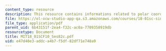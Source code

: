 ```yaml
---
content_type: resource
description: This resource contains informations related to polar coordinates.
file: https://ol-ocw-studio-app-qa.s3.amazonaws.com/courses/18-01sc-single-variable-calculus-fall-2010/e47d40e3addca4b7f5df82df71e748a9_MIT18_01SCF10_Ses82c.pdf
file_type: application/pdf
parent_uid: 6b43151f-2ea4-f32c-ac0a-7709358919db
resourcetype: Document
title: MIT18_01SCF10_Ses82c.pdf
uid: e47d40e3-addc-a4b7-f5df-82df71e748a9
---
```

